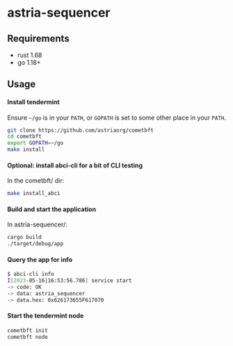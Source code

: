 # astria-sequencer

## Requirements

- rust 1.68
- go 1.18+

## Usage

#### Install tendermint
Ensure `~/go` is in your `PATH`, or `GOPATH` is set to some other place in your `PATH`.

```sh
git clone https://github.com/astriaorg/cometbft
cd cometbft
export GOPATH=~/go
make install
```

#### Optional: install abci-cli for a bit of CLI testing

In the cometbft/ dir:
```sh
make install_abci
```

#### Build and start the application

In astria-sequencer/:
```sh
cargo build
./target/debug/app
```

#### Query the app for info

```sh
$ abci-cli info
I[2023-05-16|16:53:56.786] service start                                module=abci-client msg="Starting socketClient service" impl=socketClient
-> code: OK
-> data: astria_sequencer
-> data.hex: 0x626173655F617070
```

#### Start the tendermint node
```sh
cometbft init
cometbft node
```